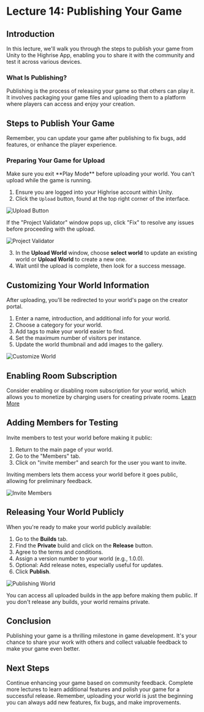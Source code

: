 # Lecture 14: Publishing Your Game

## Introduction

In this lecture, we'll walk you through the steps to publish your game from Unity to the Highrise App, enabling you to share it with the community and test it across various devices.

### What Is Publishing?

Publishing is the process of releasing your game so that others can play it. It involves packaging your game files and uploading them to a platform where players can access and enjoy your creation.

## Steps to Publish Your Game

<Note type="info">
Remember, you can update your game after publishing to fix bugs, add features, or enhance the player experience.
</Note>

### Preparing Your Game for Upload

<Note type="warning">
Make sure you exit **Play Mode** before uploading your world. You can't upload while the game is running.
</Note>

1. Ensure you are logged into your Highrise account within Unity.
2. Click the `Upload` button, found at the top right corner of the interface.

![Upload Button](/assets/learn/guides/studio/Lectures/upload-button.png)

<Note type="warning">
If the "Project Validator" window pops up, click "Fix" to resolve any issues before proceeding with the upload.
</Note>

![Project Validator](/assets/learn/guides/studio/Lectures/project-validator.png)

3. In the **Upload World** window, choose **select world** to update an existing world or **Upload World** to create a new one.
4. Wait until the upload is complete, then look for a success message.

## Customizing Your World Information

After uploading, you'll be redirected to your world's page on the creator portal.

1. Enter a name, introduction, and additional info for your world.
2. Choose a category for your world.
3. Add tags to make your world easier to find.
4. Set the maximum number of visitors per instance.
5. Update the world thumbnail and add images to the gallery.

![Customize World](/assets/learn/guides/studio/Lectures/customize-world.png)

## Enabling Room Subscription

Consider enabling or disabling room subscription for your world, which allows you to monetize by charging users for creating private rooms. [Learn More](https://create.highrise.game/learn/studio/distribute/owned-rooms)

## Adding Members for Testing

Invite members to test your world before making it public:

1. Return to the main page of your world.
2. Go to the "Members" tab.
3. Click on "invite member" and search for the user you want to invite.

<Note type="info">
Inviting members lets them access your world before it goes public, allowing for preliminary feedback.
</Note>

![Invite Members](/assets/learn/guides/studio/Lectures/invite-members.png)

## Releasing Your World Publicly

When you're ready to make your world publicly available:

1. Go to the **Builds** tab.
2. Find the **Private** build and click on the **Release** button.
3. Agree to the terms and conditions.
4. Assign a version number to your world (e.g., 1.0.0).
5. Optional: Add release notes, especially useful for updates.
6. Click **Publish**.

![Publishing World](/assets/learn/guides/studio/Lectures/publishing-world.png)

<Note type="warning">
You can access all uploaded builds in the app before making them public. If you don't release any builds, your world remains private.
</Note>

## Conclusion

Publishing your game is a thrilling milestone in game development. It's your chance to share your work with others and collect valuable feedback to make your game even better.

## Next Steps

Continue enhancing your game based on community feedback. Complete more lectures to learn additional features and polish your game for a successful release. Remember, uploading your world is just the beginning you can always add new features, fix bugs, and make improvements.